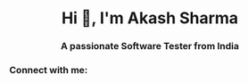 <h1 align="center">Hi 👋, I'm Akash Sharma</h1>
<h3 align="center">A passionate Software Tester from India</h3>

<h3 align="left">Connect with me:</h3>
<p align="left">
</p>

